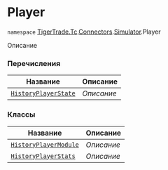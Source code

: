 
# Player

`namespace` [TigerTrade.Tc](../../../TigerTrade.Tc.md).[Connectors](../../../TigerTrade.Tc/Connectors.md).[Simulator](../../../TigerTrade.Tc/Connectors/Simulator.md).Player

Описание


### Перечисления
| Название | Описание |
| --- | --- |
| [`HistoryPlayerState`](./Player/HistoryPlayerState.cs.md) | *Описание* |

### Классы
| Название | Описание |
| --- | --- |
| [`HistoryPlayerModule`](./Player/HistoryPlayerModule.cs.md) | *Описание* |
| [`HistoryPlayerStats`](./Player/HistoryPlayerStats.cs.md) | *Описание* |
